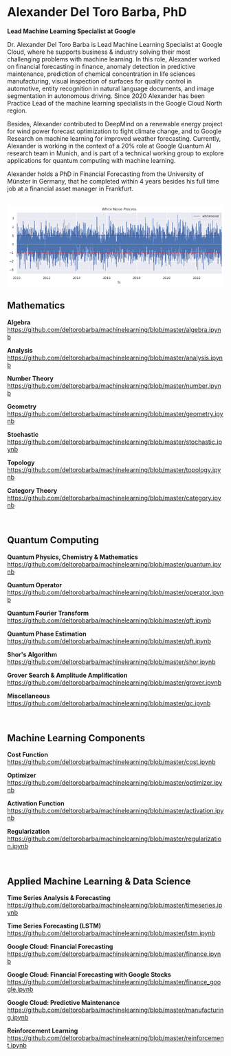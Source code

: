 # Alexander Del Toro Barba, PhD

**Lead Machine Learning Specialist at Google**

Dr. Alexander Del Toro Barba is Lead Machine Learning Specialist at Google Cloud, where he supports business & industry solving their most challenging problems with machine learning.
In this role, Alexander worked on financial forecasting in finance, anomaly detection in predictive maintenance, prediction of chemical concentration in life sciences manufacturing, visual inspection of surfaces for quality control in automotive, entity recognition in natural language documents, and image segmentation in autonomous driving. Since 2020 Alexander has been Practice Lead of the machine learning specialists in the Google Cloud North region.

Besides, Alexander contributed to DeepMind on a renewable energy project for wind power forecast optimization to fight climate change, and to Google Research on machine learning for improved weather forecasting. Currently, Alexander is working in the context of a 20% role at Google Quantum AI research team in Munich, and is part of a technical working group to explore applications for quantum computing with machine learning.

Alexander holds a PhD in Financial Forecasting from the University of Münster in Germany, that he completed within 4 years besides his full time job at a financial asset manager in Frankfurt.

<br>

<img src="https://raw.githubusercontent.com/deltorobarba/repo/master/whitenoise.png" alt="white noise">

<br>

## Mathematics

<b>Algebra</b><br>
https://github.com/deltorobarba/machinelearning/blob/master/algebra.ipynb

<b>Analysis</b><br>
https://github.com/deltorobarba/machinelearning/blob/master/analysis.ipynb

<b>Number Theory</b><br>
https://github.com/deltorobarba/machinelearning/blob/master/number.ipynb

<b>Geometry</b><br>
https://github.com/deltorobarba/machinelearning/blob/master/geometry.ipynb

<b>Stochastic</b><br>
https://github.com/deltorobarba/machinelearning/blob/master/stochastic.ipynb

<b>Topology</b><br>
https://github.com/deltorobarba/machinelearning/blob/master/topology.ipynb

<b>Category Theory</b><br>
https://github.com/deltorobarba/machinelearning/blob/master/category.ipynb

<br>


## Quantum Computing

<b>Quantum Physics, Chemistry & Mathematics</b><br>
https://github.com/deltorobarba/machinelearning/blob/master/quantum.ipynb

<b>Quantum Operator</b><br>
https://github.com/deltorobarba/machinelearning/blob/master/operator.ipynb

<b>Quantum Fourier Transform</b><br>
https://github.com/deltorobarba/machinelearning/blob/master/qft.ipynb

<b>Quantum Phase Estimation</b><br>
https://github.com/deltorobarba/machinelearning/blob/master/qft.ipynb

<b>Shor's Algorithm</b><br>
https://github.com/deltorobarba/machinelearning/blob/master/shor.ipynb

<b>Grover Search & Amplitude Amplification</b><br>
https://github.com/deltorobarba/machinelearning/blob/master/grover.ipynb

<b>Miscellaneous</b><br>
https://github.com/deltorobarba/machinelearning/blob/master/qc.ipynb

<br>


## Machine Learning Components

<b>Cost Function</b><br>
https://github.com/deltorobarba/machinelearning/blob/master/cost.ipynb

<b>Optimizer</b><br>
https://github.com/deltorobarba/machinelearning/blob/master/optimizer.ipynb

<b>Activation Function</b><br>
https://github.com/deltorobarba/machinelearning/blob/master/activation.ipynb

<b>Regularization</b><br>
https://github.com/deltorobarba/machinelearning/blob/master/regularization.ipynb


<br>


## Applied Machine Learning & Data Science

<b>Time Series Analysis & Forecasting</b><br>
https://github.com/deltorobarba/machinelearning/blob/master/timeseries.ipynb

<b>Time Series Forecasting (LSTM)</b><br>
https://github.com/deltorobarba/machinelearning/blob/master/lstm.ipynb

<b>Google Cloud: Financial Forecasting</b><br>
https://github.com/deltorobarba/machinelearning/blob/master/finance.ipynb

<b>Google Cloud: Financial Forecasting with Google Stocks</b><br>
https://github.com/deltorobarba/machinelearning/blob/master/finance_google.ipynb

<b>Google Cloud: Predictive Maintenance</b><br>
https://github.com/deltorobarba/machinelearning/blob/master/manufacturing.ipynb

<b>Reinforcement Learning</b><br>
https://github.com/deltorobarba/machinelearning/blob/master/reinforcement.ipynb

<br>


